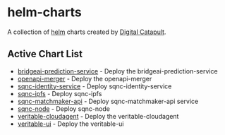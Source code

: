# helm-charts

A collection of [helm](https://helm.sh) charts created by [Digital Catapult](https://github.com/digicatapult).

## Active Chart List

* [bridgeai-prediction-service](charts/bridgeai-prediction-service/README.md) - Deploy the bridgeai-prediction-service
* [openapi-merger](charts/openapi-merger/README.md) - Deploy the openapi-merger
* [sqnc-identity-service](charts/sqnc-identity-service/README.md) - Deploy sqnc-identity-service
* [sqnc-ipfs](charts/sqnc-ipfs/README.md) - Deploy sqnc-ipfs
* [sqnc-matchmaker-api](charts/sqnc-matchmacker-api/README.md) - Deploy sqnc-matchmaker-api service
* [sqnc-node](charts/sqnc-node/README.md) - Deploy sqnc-node
* [veritable-cloudagent](charts/veritable-cloudagent/README.md) - Deploy the veritable-cloudagent
* [veritable-ui](charts/veritable-ui/README.md) - Deploy the veritable-ui
